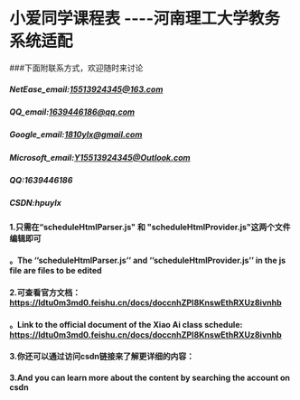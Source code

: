 # 小爱同学课程表 ----河南理工大学教务系统适配
###下面附联系方式，欢迎随时来讨论
##### NetEase_email:15513924345@163.com
##### QQ_email:1639446186@qq.com
##### Google_email:1810ylx@gmail.com
##### Microsoft_email:Y15513924345@Outlook.com
##### QQ:1639446186
##### CSDN:hpuylx



#### 1.只需在“scheduleHtmlParser.js" 和 "scheduleHtmlProvider.js"这两个文件编辑即可
#### 。The ‘’scheduleHtmlParser.js’’ and ‘’scheduleHtmlProvider.js’’ in the js file are files to be edited
#### 2.可查看官方文档：https://ldtu0m3md0.feishu.cn/docs/doccnhZPl8KnswEthRXUz8ivnhb
#### 。Link to the official document of the Xiao Ai class schedule: https://ldtu0m3md0.feishu.cn/docs/doccnhZPl8KnswEthRXUz8ivnhb
#### 3.你还可以通过访问csdn链接来了解更详细的内容：
#### 3.And you can learn more about the content by searching the account on csdn
